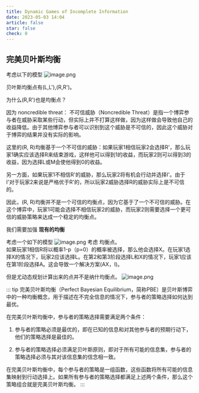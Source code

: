 ```yaml
---
title: Dynamic Games of Incomplete Information
date: 2023-05-03 14:04
article: false
star: false
check: 0
---
```


## 完美贝叶斯均衡
考虑以下的模型
![image.png](http://oss.naglfar28.com/naglfar28/202305032239899.png)

贝叶斯均衡点有(L,L'),(R,R')。

为什么(R,R')也是均衡点？

因为 noncredible threat： 不可信威胁（Noncredible Threat）是指一个博弈参与者在威胁采取某些行动，但实际上并不打算这样做，因为这样做会导致他自己的收益降低。由于其他博弈参与者可以识别到这个威胁是不可信的，因此这个威胁对于博弈的结果并没有实际的影响。

这里的(R, R)均衡基于一个不可信的威胁：如果玩家1相信玩家2会选择R'，那么玩家1确实应该选择R来结束游戏，这样他可以得到1的收益，而玩家2则可以得到3的收益，因为选择L或M会使他得到0的收益。

另一方面，如果玩家1不相信R'的威胁，那么玩家2将有机会行动并选择I'。由于I'对于玩家2来说是严格优于R'的，所以玩家2威胁选择R的威胁实际上是不可信的。

因此，(R, R)均衡并不是一个可信的均衡点，因为它基于了一个不可信的威胁。在这个博弈中，玩家1可能会选择不相信玩家2的威胁，而玩家2则需要选择一个更可信的威胁策略来达成一个稳定的均衡点。

我们需要加强 **现有的均衡**

考虑一个如下的模型
![image.png](http://oss.naglfar28.com/naglfar28/202305032248655.png)
考虑 均衡点。  
如果玩家1相信R将以概率1-p（p=0）的概率被选择，那么他会选择X。在玩家1选择X的情况下，玩家2应该选择L。在第2和第3阶段选择L和X的情况下，玩家1应该在第1阶段选择A。这会导致一个解决方案(AX，I)。

但是尤动态规划计算出来的点并不是纳什均衡点。
![image.png](http://oss.naglfar28.com/naglfar28/202305032252385.png)

::: tip
完美贝叶斯均衡（Perfect Bayesian Equilibrium，简称PBE）是贝叶斯博弈中的一种均衡概念，用于描述在不完全信息的情况下，参与者的策略选择如何达到最优。

在完美贝叶斯均衡中，参与者的策略选择需要满足两个条件：

1.  参与者的策略必须是最优的，即在已知的信息和对其他参与者的预期行动下，他们的策略选择是最佳的。
    
2.  参与者的策略选择必须满足贝叶斯原则，即对于所有可能的信息集，参与者的策略选择必须与其对该信息集的信念相一致。
    

在完美贝叶斯均衡中，每个参与者的策略是一组函数，这些函数将所有可能的信息集映射到行动选择上。如果所有参与者的策略选择都满足上述两个条件，那么这个策略组合就是完美贝叶斯均衡。
:::

